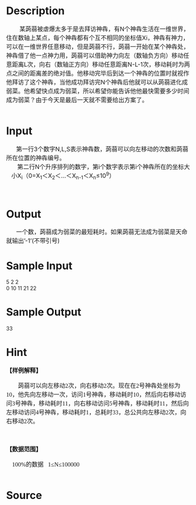
# Description

<div class="content"><div style="text-indent: 27pt"><span style="font-size: 12pt">某蒟蒻被虐爆太多于是去拜访神犇，有</span><span style="font-size: 12pt">N</span><span style="font-size: 12pt">个神犇生活在一维世界，住在数轴上某点，每个神犇都有个互不相同的坐标值</span><span style="font-size: 12pt">Xi</span><span style="font-size: 12pt">，神犇有神力，可以在一维世界任意移动，但是蒟蒻不行，蒟蒻一开始在某个神犇处，神犇借了他一点神力用，蒟蒻可以借助神力向左（数轴负方向）移动任意距离</span><span style="font-size: 12pt">L</span><span style="font-size: 12pt">次，向右（数轴正方向）移动任意距离</span><span style="font-size: 12pt">N-L-1</span><span style="font-size: 12pt">次，移动耗时为两点之间的距离差的绝对值。他移动完毕后到达一个神犇的位置时就视作他拜访了这个神犇，当他成功拜访完</span><span style="font-size: 12pt">N</span><span style="font-size: 12pt">个神犇后他就可以从蒟蒻进化成弱菜。他希望快点成为弱菜，所以希望你能告诉他他最快需要多少时间成为弱菜？由于今天是最后一天就不需要给出方案了。</span></div>
<div> </div></div>

# Input

<div class="content"><div style="text-indent: 20.25pt"><span style="font-size: 12pt">第一行</span><span style="font-size: 12pt">3</span><span style="font-size: 12pt">个数字</span><span style="font-size: 12pt">N,L,S</span><span style="font-size: 12pt">表示神犇数，蒟蒻可以向左移动的次数和蒟蒻所在位置的神犇编号。</span></div>
<div style="margin: 0cm 0cm 0pt 10.5pt; text-indent: 12pt"><span style="font-size: 12pt">第二行</span><span style="font-size: 12pt">N</span><span style="font-size: 12pt">个升序排列的数字，第</span><span style="font-size: 12pt">i</span><span style="font-size: 12pt">个数字表示第</span><span style="font-size: 12pt">i</span><span style="font-size: 12pt">个神犇所在的坐标大小</span><span style="font-size: 12pt">X<sub>i</sub></span><span style="font-size: 12pt">（</span><span style="font-size: 12pt">0=X<sub>1</sub></span><span style="font-size: 12pt">＜</span><span style="font-size: 12pt">X<sub>2</sub></span><span style="font-size: 12pt">＜…＜</span><span style="font-size: 12pt">X<sub>n-1</sub></span><span style="font-size: 12pt">＜</span><span style="font-size: 12pt">X<sub>n</sub></span><span style="font-size: 12pt">≤</span><span style="font-size: 12pt">10<sup>9</sup></span><span style="font-size: 12pt">）</span></div>
<div> </div>
<div> </div></div>

# Output

<div class="content"><div style="text-indent: 20.25pt"><span style="font-size: 12pt">一个数，蒟蒻成为弱菜的最短耗时。如果蒟蒻无法成为弱菜是天命就输出</span><span style="font-size: 12pt">’-1’(</span><span style="font-size: 12pt">不带引号</span><span style="font-size: 12pt">)</span></div></div>

# Sample Input

<div class="content"><span class="sampledata">5 2 2<br/>
0 10 11 21 22<br/>
</span></div>

# Sample Output

<div class="content"><span class="sampledata">33</span></div>

# Hint

<div class="content"><p></p><p class="MsoNormal" style="margin: 0cm 0cm 0pt"><b style="mso-bidi-font-weight: normal"><span style="font-size: 12pt; font-family: 宋体; mso-ascii-font-family: Calibri; mso-hansi-font-family: Calibri">【样例解释】</span></b><b style="mso-bidi-font-weight: normal"><span lang="EN-US" style="font-size: 12pt"><o:p></o:p></span></b></p><br/>
<p class="MsoNormal" style="margin: 0cm 0cm 0pt; text-indent: 24pt"><span style="font-size: 12pt; font-family: 宋体; mso-ascii-font-family: Calibri; mso-hansi-font-family: Calibri">蒟蒻可以向左移动</span><span lang="EN-US" style="font-size: 12pt"><font face="Calibri">2</font></span><span style="font-size: 12pt; font-family: 宋体; mso-ascii-font-family: Calibri; mso-hansi-font-family: Calibri">次，向右移动</span><span lang="EN-US" style="font-size: 12pt"><font face="Calibri">2</font></span><span style="font-size: 12pt; font-family: 宋体; mso-ascii-font-family: Calibri; mso-hansi-font-family: Calibri">次。现在在</span><span lang="EN-US" style="font-size: 12pt"><font face="Calibri">2</font></span><span style="font-size: 12pt; font-family: 宋体; mso-ascii-font-family: Calibri; mso-hansi-font-family: Calibri">号神犇处坐标为</span><span lang="EN-US" style="font-size: 12pt"><font face="Calibri">10</font></span><span style="font-size: 12pt; font-family: 宋体; mso-ascii-font-family: Calibri; mso-hansi-font-family: Calibri">，他先向左移动一次，访问</span><span lang="EN-US" style="font-size: 12pt"><font face="Calibri">1</font></span><span style="font-size: 12pt; font-family: 宋体; mso-ascii-font-family: Calibri; mso-hansi-font-family: Calibri">号神犇，移动耗时</span><span lang="EN-US" style="font-size: 12pt"><font face="Calibri">10</font></span><span style="font-size: 12pt; font-family: 宋体; mso-ascii-font-family: Calibri; mso-hansi-font-family: Calibri">，然后向右移动访问</span><span lang="EN-US" style="font-size: 12pt"><font face="Calibri">3</font></span><span style="font-size: 12pt; font-family: 宋体; mso-ascii-font-family: Calibri; mso-hansi-font-family: Calibri">号神犇，移动耗时</span><span lang="EN-US" style="font-size: 12pt"><font face="Calibri">11</font></span><span style="font-size: 12pt; font-family: 宋体; mso-ascii-font-family: Calibri; mso-hansi-font-family: Calibri">，向右移动访问</span><span lang="EN-US" style="font-size: 12pt"><font face="Calibri">5</font></span><span style="font-size: 12pt; font-family: 宋体; mso-ascii-font-family: Calibri; mso-hansi-font-family: Calibri">号神犇，移动耗时</span><span lang="EN-US" style="font-size: 12pt"><font face="Calibri">11</font></span><span style="font-size: 12pt; font-family: 宋体; mso-ascii-font-family: Calibri; mso-hansi-font-family: Calibri">，然后向左移动访问</span><span lang="EN-US" style="font-size: 12pt"><font face="Calibri">4</font></span><span style="font-size: 12pt; font-family: 宋体; mso-ascii-font-family: Calibri; mso-hansi-font-family: Calibri">号神犇，移动耗时</span><span lang="EN-US" style="font-size: 12pt"><font face="Calibri">1</font></span><span style="font-size: 12pt; font-family: 宋体; mso-ascii-font-family: Calibri; mso-hansi-font-family: Calibri">，总耗时</span><span lang="EN-US" style="font-size: 12pt"><font face="Calibri">33</font></span><span style="font-size: 12pt; font-family: 宋体; mso-ascii-font-family: Calibri; mso-hansi-font-family: Calibri">，总公共向左移动</span><span lang="EN-US" style="font-size: 12pt"><font face="Calibri">2</font></span><span style="font-size: 12pt; font-family: 宋体; mso-ascii-font-family: Calibri; mso-hansi-font-family: Calibri">次，向右移动</span><span lang="EN-US" style="font-size: 12pt"><font face="Calibri">2</font></span><span style="font-size: 12pt; font-family: 宋体; mso-ascii-font-family: Calibri; mso-hansi-font-family: Calibri">次。</span><span lang="EN-US" style="font-size: 12pt"><o:p></o:p></span></p><br/>
<p class="MsoNormal" style="margin: 0cm 0cm 0pt"><span lang="EN-US" style="font-size: 12pt"><o:p><font face="Calibri"> </font></o:p></span></p><br/>
<p class="MsoNormal" style="margin: 0cm 0cm 0pt"><b style="mso-bidi-font-weight: normal"><span style="font-size: 12pt; font-family: 宋体; mso-ascii-font-family: Calibri; mso-hansi-font-family: Calibri">【数据范围】</span></b><b style="mso-bidi-font-weight: normal"><span lang="EN-US" style="font-size: 12pt"><o:p></o:p></span></b></p><br/>
<p class="MsoNormal" style="margin: 0cm 0cm 0pt"><font face="Calibri"><b style="mso-bidi-font-weight: normal"><span lang="EN-US" style="font-size: 12pt"><span style="mso-spacerun: yes">  </span></span></b></font><span lang="EN-US" style="font-size: 12pt"><font face="Calibri"><span style="mso-spacerun: yes">  </span>100%</font></span><span style="font-size: 12pt; font-family: 宋体; mso-ascii-font-family: Calibri; mso-hansi-font-family: Calibri">的数据</span><span lang="EN-US" style="font-size: 12pt"><font face="Calibri"><span style="mso-spacerun: yes">   </span>1</font></span><span style="font-size: 12pt; font-family: 宋体; mso-ascii-font-family: Calibri; mso-hansi-font-family: Calibri">≤</span><span lang="EN-US" style="font-size: 12pt"><font face="Calibri">N</font></span><span style="font-size: 12pt; font-family: 宋体; mso-ascii-font-family: Calibri; mso-hansi-font-family: Calibri">≤</span><span lang="EN-US" style="font-size: 12pt"><font face="Calibri">100000<o:p></o:p></font></span></p><br/>
<p></p><p></p></div>

# Source

<div class="content"><p><a href="problemset.php?search="></a></p></div>

